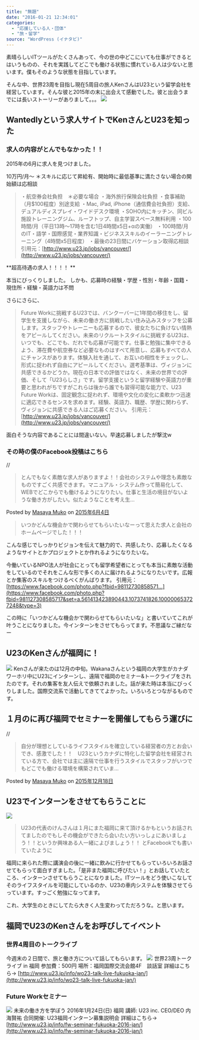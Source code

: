 ```yaml
---
title: "無題"
date: "2016-01-21 12:34:01"
categories:
  - "応援している人・団体"
  - "旅・留学"
source: "WordPress (イナタビ)"
---
```


素晴らしいITツールがたくさんあって、今の世の中どこにいても仕事ができるとはいうものの、それを実践してどこでも働ける状態に慣れている人は少ないと思います。僕もそのような状態を目指しています。

そんな中、世界23周を目指し現在5周目の旅人KenさんはU23という留学会社を経営しています。そんな彼と2015年の末に出会えて感動でした。彼と出会うまでには長いストーリーがありまして。。。
![](https://masayamuko.com/wp/wp-content/uploads/2016/01/fukuokau23-1024x768.jpg)
## Wantedlyという求人サイトでKenさんとU23を知った
### 求人の内容がとんでもなかった！！
2015年の6月に求人を見つけました。

10万円/月〜
＊スキルに応じて昇給有、開始時に最低基準に満たさない場合の開始額は応相談
> ・航空券会社負担　＊必要な場合
・海外旅行保険会社負担
・食事補助（月$100程度）別途支給
・Mac, iPad, iPhone（通信費会社負担）支給、デュアルディスプレイ・ワイドデスク環境
・SOHO内にキッチン、同ビル施設トレーニングジム、ルーフトップ、自主学習スペース無料利用
・100時間/月（平日13時〜17時を含む1日4時間x5日+αの実働）
・100時間/月のIT・語学・国際感覚・業界知識・ビジネススキルのイーラーニングトレーニング（4時間x5日程度）
・最後の23日間にバケーション取得応相談
引用元：[http://www.u23.jp/jobs/vancouver/](http://www.u23.jp/jobs/vancouver/)

**超高待遇の求人！！！！
**

本当にびっくりしました。
しかも、応募時の経験・学歴・性別・年齢・国籍・現住所・経験・英語力は不問

さらにさらに、
> Future Workに挑戦するU23では、バンクーバーに1年間の移住をし、留学生を支援しながら、未来の働き方に挑戦したい住み込みスタッフを公募します。スタッフやトレーニーも応募するので、彼女たちに負けない情熱をアピールしてください。未来のリクルートスタイルに挑戦するU23は、いつでも、どこでも、だれでも応募が可能です。仕事と勉強に集中できるよう、滞在費や航空券など必要なものはすべて用意し、応募もすべての人にチャンスがあります。体験入社を通して、お互いの相性をチェックし、形式に捉われず自由にアピールしてください。選考基準は、ヴィジョンに共感できるかどうか。現在の日本での評価ではなく、未来の世界での評価、そして「U23らしさ」です。留学支援というと留学経験や英語力が重要と思われがちですがこれらは後から誰でも習得可能な能力で、U23 Future Workは、固定観念に捉われず、環境や文化の変化に柔軟かつ迅速に適応できるセンスを求めます。経験、英語力、職歴、学歴に関わらず、ヴィジョンに共感できる人はご応募ください。
引用元：[http://www.u23.jp/jobs/vancouver/](http://www.u23.jp/jobs/vancouver/)

面白そうな内容であることには間違いない。早速応募しましたが撃沈w
### その時の僕のFacebook投稿はこちら

// 

> とんでもなく素敵な求人がありますよ！！会社のシステムや理念も素敵なものですごく共感できます。マニュアル・システム作って簡易化して、WEBでどこからでも働けるようになりたい。仕事と生活の境目がないような働き方がしたい。似たようなことを考え生...

Posted by [Masaya Muko](https://www.facebook.com/masaya.mukou) on [2015年6月4日](https://www.facebook.com/masaya.mukou/posts/981127308585717:0)

> いつかどんな機会かで関わらせてもらいたいなーって思えた求人と会社のホームページでした！！！

こんな感じでしっかりビジョンを伝えて魅力的で、共感したり、応募したくなるようなサイトとかプロジェクトとか作れるようになりたいな。

今働いているNPO法人が社会にとっても留学希望者にとっても本当に素敵な活動をしているのでそれをこんな形で多くの人に届けれるようになりたいです。広報とか集客のスキルをつけるべくがんばります。
引用元：[https://www.facebook.com/photo.php?fbid=98112730858571...](https://www.facebook.com/photo.php?fbid=981127308585717&set=a.561413423890443.1073741826.100000653727248&type=3)

この時に「いつかどんな機会かで関わらせてもらいたいな」と書いていてこれが叶うことになりました。今インターンをさせてもらってます。不思議なご縁だなー
## U23のKenさんが福岡に！
![](https://masayamuko.com/wp/wp-content/uploads/2016/01/hktseminar-1024x768.jpg)
Kenさんが来たのは12月の中旬。Wakanaさんという福岡の大学生がカナダワーホリ中にU23にインターンし、遠隔で福岡のセミナー&トークライブをされたのです。それの集客を友人伝えで依頼されました。話が来た時は本当にびっくりしました。国際交流系で活動してきててよかった。いろいろとつながるものです。
## １月のに再び福岡でセミナーを開催してもらう運びに

// 

> 自分が理想としているライフスタイルを確立している経営者の方とお会いでき、感激でした！！　U23というカナダに特化した留学会社を経営されている方で、会社では主に遠隔で仕事を行うスタイルでスタッフがいつでもどこでも働ける環境を構築されていま...

Posted by [Masaya Muko](https://www.facebook.com/masaya.mukou) on [2015年12月18日](https://www.facebook.com/masaya.mukou/posts/1082411528457294)

## U23でインターンをさせてもらうことに
![](https://masayamuko.com/wp/wp-content/uploads/2016/01/fukuokaken-1024x768.jpg)
> U23の代表のけんさんは１月にまた福岡に来て頂けるかもというお話されてましたのでもしその機会ができたら会いたい方いっしょにあいましょう！！というか興味ある人一緒によびましょう！！
とFacebookでも書いていたように

福岡に来られた際に講演会の後に一緒に飲みに行かせてもらっていろいろお話させてもらって面白すぎました。「是非また福岡に呼びたい！」とお話していたところ、インターンさせてもらうことになりました。ITツールをどう使いこなしてそのライフスタイルを可能にしているのか、U23の車内システムを体験させてらっています。すっごく勉強になってます。

これ、大学生のときにしてたら大きく人生変わってただろうな。と思います。

## 福岡でU23のKenさんをお呼びしてイベント

### 世界4周目のトークライブ
今週末の２日間で、旅と働き方について話してもらいます。
![](https://masayamuko.com/wp/wp-content/uploads/2016/01/worldjourney-1024x678.jpg)
世界23周トークライブ in 福岡
参加費：500円
場所：福岡国際交流会館4F　談話室
詳細はこちら→
[http://www.u23.jp/info/wo23-talk-live-fukuoka-jan/](http://www.u23.jp/info/wo23-talk-live-fukuoka-jan/)

### Future Workセミナー
![](https://masayamuko.com/wp/wp-content/uploads/2016/01/futurework.jpg)
未来の働き方を学ぼう
2016年1月24日(日) 福岡
講師: U23 inc. CEO/DEO 内海賢祐
合同開催: U23福岡インターン募集説明会
詳細はこちら→
[http://www.u23.jp/info/fw-seminar-fukuoka-2016-jan/](http://www.u23.jp/info/fw-seminar-fukuoka-2016-jan/)